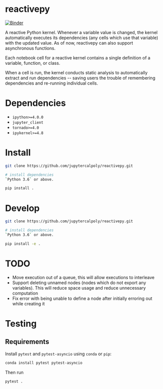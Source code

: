 # reactivepy

[![Binder](https://beta.mybinder.org/badge.svg)](https://mybinder.org/v2/gh/jupytercalpoly/reactivepy/master?urlpath=lab/tree/examples/BasicAsyncGenerators.ipynb)

A reactive Python kernel. Whenever a variable value is changed, the kernel automatically executes its dependencies (any cells which use that variable) with the updated value. As of now, reactivepy can also support asynchronous functions. 

Each notebook cell for a reactive kernel contains a single definition of a
variable, function, or class. 

When a cell is run, the kernel conducts
static analysis to automatically extract and run dependencies -- saving
users the trouble of remembering dependencies and re-running individual
cells.


# Dependencies

- `ipython>=4.0.0`
- `jupyter_client`
- `tornado>=4.0`
- `ipykernel>=4.8`

# Install

```bash
git clone https://github.com/jupytercalpoly/reactivepy.git

# install dependencies
`Python 3.6` or above.

pip install .
```

# Develop

```bash
git clone https://github.com/jupytercalpoly/reactivepy.git

# install dependencies
`Python 3.6` or above.

pip install -e .
```

# TODO

- Move execution out of a queue, this will allow executions to interleave
- Support deleting unnamed nodes (nodes which do not export any variables). This will reduce space usage and reduce unnecessary computation
- Fix error with being unable to define a node after initially erroring out while creating it

# Testing

## Requirements

Install `pytest` and `pytest-asyncio` using `conda` or `pip`:

```bash
conda install pytest pytest-asyncio
```

Then run

```bash
pytest .
```
